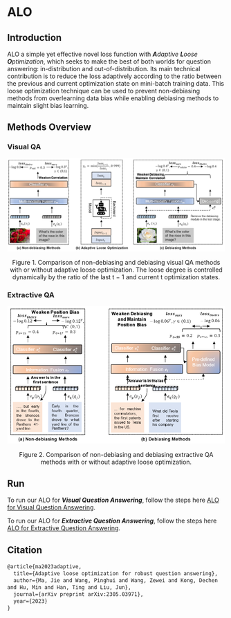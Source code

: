 # ALO

## Introduction

ALO a simple yet effective novel loss function with ***A**daptive **L**oose **O**ptimization*, which seeks to make the best of both worlds for question answering: in-distribution and out-of-distribution. Its main technical contribution is to reduce the loss adaptively according to the ratio between the previous and current optimization state on mini-batch training data. This loose optimization technique can be used to prevent non-debiasing methods from overlearning data bias while enabling debiasing methods to maintain slight bias learning.

## Methods Overview

### Visual QA

![vqa](images/vqa.png)

<center>Figure 1. Comparison of non-debiasing and debiasing visual QA methods with or without adaptive loose optimization. The loose degree is controlled dynamically by the ratio of the last t − 1 and current t optimization states.</center>

### Extractive QA

![qa](images/qa.png)

<center>Figure 2. Comparison of non-debiasing and debiasing extractive QA methods with or without adaptive loose optimization.</center>

## Run

To run our ALO for ***Visual Question Answering***, follow the steps here [ALO for Visual Question Answering](https://github.com/reml-group/ALO/tree/main/vqa-alo).

To run our ALO for ***Extractive Question Answering***, follow the steps here [ALO for Extractive Question Answering](https://github.com/reml-group/ALO/tree/main/qa-alo).

## Citation
```
@article{ma2023adaptive,
  title={Adaptive loose optimization for robust question answering},
  author={Ma, Jie and Wang, Pinghui and Wang, Zewei and Kong, Dechen and Hu, Min and Han, Ting and Liu, Jun},
  journal={arXiv preprint arXiv:2305.03971},
  year={2023}
}
```


